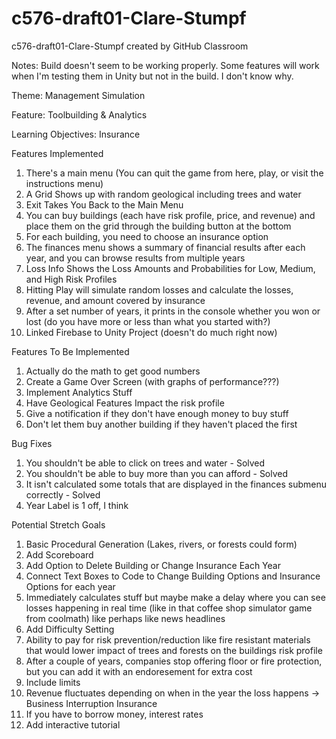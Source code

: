 # c576-draft01-Clare-Stumpf
c576-draft01-Clare-Stumpf created by GitHub Classroom

Notes: Build doesn't seem to be working properly. Some features will work when I'm testing them in Unity but not in the build. I don't know why.

Theme: Management Simulation

Feature: Toolbuilding & Analytics

Learning Objectives: Insurance

Features Implemented
1. There's a main menu (You can quit the game from here, play, or visit the instructions menu)
2. A Grid Shows up with random geological including trees and water
3. Exit Takes You Back to the Main Menu
4. You can buy buildings (each have risk profile, price, and revenue) and place them on the grid through the building button at the bottom
5. For each building, you need to choose an insurance option
6. The finances menu shows a summary of financial results after each year, and you can browse results from multiple years
7. Loss Info Shows the Loss Amounts and Probabilities for Low, Medium, and High Risk Profiles
8. Hitting Play will simulate random losses and calculate the losses, revenue, and amount covered by insurance
9. After a set number of years, it prints in the console whether you won or lost (do you have more or less than what you started with?)
10. Linked Firebase to Unity Project (doesn't do much right now)

Features To Be Implemented
1. Actually do the math to get good numbers
2. Create a Game Over Screen (with graphs of performance???)
3. Implement Analytics Stuff
4. Have Geological Features Impact the risk profile
5. Give a notification if they don't have enough money to buy stuff
6. Don't let them buy another building if they haven't placed the first

Bug Fixes
1. You shouldn't be able to click on trees and water - Solved
2. You shouldn't be able to buy more than you can afford - Solved
3. It isn't calculated some totals that are displayed in the finances submenu correctly - Solved
4. Year Label is 1 off, I think


Potential Stretch Goals
1. Basic Procedural Generation (Lakes, rivers, or forests could form)
2. Add Scoreboard
3. Add Option to Delete Building or Change Insurance Each Year
4. Connect Text Boxes to Code to Change Building Options and Insurance Options for each year
5. Immediately calculates stuff but maybe make a delay where you can see losses happening in real time (like in that coffee shop simulator game from coolmath) like perhaps like news headlines
6. Add Difficulty Setting
7. Ability to pay for risk prevention/reduction like fire resistant materials that would lower impact of trees and forests on the buildings risk profile
8. After a couple of years, companies stop offering floor or fire protection, but you can add it with an endoresement for extra cost
9. Include limits
10. Revenue fluctuates depending on when in the year the loss happens -> Business Interruption Insurance
11. If you have to borrow money, interest rates
12. Add interactive tutorial


